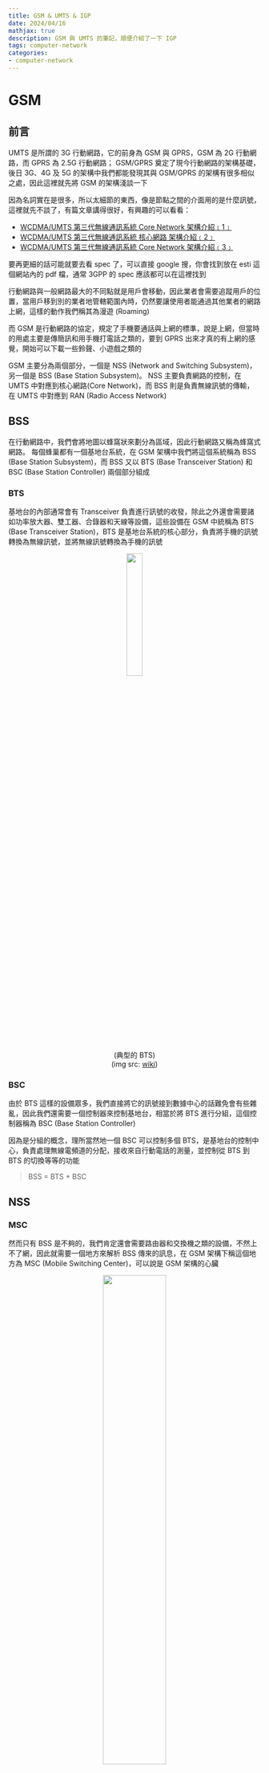 ```yaml
---
title: GSM & UMTS & IGP
date: 2024/04/16
mathjax: true
description: GSM 與 UMTS 的筆記，順便介紹了一下 IGP
tags: computer-network
categories:
- computer-network
---
```


# GSM

## 前言

UMTS 是所謂的 3G 行動網路，它的前身為 GSM 與 GPRS，GSM 為 2G 行動網路，而 GPRS 為 2.5G 行動網路； GSM/GPRS 奠定了現今行動網路的架構基礎，後日 3G、4G 及 5G 的架構中我們都能發現其與 GSM/GPRS 的架構有很多相似之處，因此這裡就先將 GSM 的架構淺談一下

因為名詞實在是很多，所以太細節的東西，像是節點之間的介面用的是什麼訊號，這裡就先不談了，有篇文章講得很好，有興趣的可以看看：

- [WCDMA/UMTS 第三代無線通訊系統 Core Network 架構介紹﹝1﹞](https://loda.hala01.com/2017/05/wcdmaumts-core-network-1.html)
- [WCDMA/UMTS 第三代無線通訊系統 核心網路 架構介紹﹝2﹞](https://loda.hala01.com/2017/05/wcdmaumts-2.html)
- [WCDMA/UMTS 第三代無線通訊系統 Core Network 架構介紹﹝3﹞](https://loda.hala01.com/2017/05/wcdmaumts-core-network-3.html)

要再更細的話可能就要去看 spec 了，可以直接 google 搜，你會找到放在 esti 這個網站內的 pdf 檔，通常 3GPP 的 spec 應該都可以在這裡找到

行動網路與一般網路最大的不同點就是用戶會移動，因此業者會需要追蹤用戶的位置，當用戶移到別的業者地管轄範圍內時，仍然要讓使用者能通過其他業者的網路上網，這樣的動作我們稱其為漫遊 (Roaming)

而 GSM 是行動網路的協定，規定了手機要通話與上網的標準，說是上網，但當時的用處主要是傳簡訊和用手機打電話之類的，要到 GPRS 出來才真的有上網的感覺，開始可以下載一些鈴聲、小遊戲之類的

GSM 主要分為兩個部分，一個是 NSS (Network and Switching Subsystem)，另一個是 BSS (Base Station Subsystem)。 NSS 主要負責網路的控制，在 UMTS 中對應到核心網路(Core Network)，而 BSS 則是負責無線訊號的傳輸，在 UMTS 中對應到 RAN (Radio Access Network)

## BSS

在行動網路中，我們會將地圖以蜂窩狀來劃分為區域，因此行動網路又稱為蜂窩式網路。 每個蜂巢都有一個基地台系統，在 GSM 架構中我們將這個系統稱為 BSS (Base Station Subsystem)，而 BSS 又以 BTS (Base Transceiver Station) 和 BSC (Base Station Controller) 兩個部分組成

### BTS

基地台的內部通常會有 Transceiver 負責進行訊號的收發，除此之外還會需要諸如功率放大器、雙工器、合錄器和天線等設備，這些設備在 GSM 中統稱為 BTS (Base Transceiver Station)，BTS 是基地台系統的核心部分，負責將手機的訊號轉換為無線訊號，並將無線訊號轉換為手機的訊號

<center>

<img src = "https://github.com/Mes0903/MesBlog/blob/main/source/_posts/computer_network/GSM_UMTS_IGP/BTS.png?raw=true" width = "25%">

(典型的 BTS)  
(img src: [wiki](https://zh.wikipedia.org/zh-tw/%E5%9F%BA%E5%9C%B0%E6%94%B6%E5%8F%91%E6%9C%BA%E7%AB%99))

</center>

### BSC

由於 BTS 這樣的設備眾多，我們直接將它的訊號接到數據中心的話難免會有些雜亂，因此我們還需要一個控制器來控制基地台，相當於將 BTS 進行分組，這個控制器稱為 BSC (Base Station Controller)

因為是分組的概念，理所當然地一個 BSC 可以控制多個 BTS，是基地台的控制中心，負責處理無線電頻道的分配，接收來自行動電話的測量，並控制從 BTS 到 BTS 的切換等等的功能

> BSS = BTS + BSC

## NSS

### MSC

然而只有 BSS 是不夠的，我們肯定還會需要路由器和交換機之類的設備，不然上不了網，因此就需要一個地方來解析 BSS 傳來的訊息，在 GSM 架構下稱這個地方為 MSC (Mobile Switching Center)，可以說是 GSM 架構的心臟

<center>

<img src = "https://github.com/Mes0903/MesBlog/blob/main/source/_posts/computer_network/GSM_UMTS_IGP/MSC-server.png?raw=true" width = "50%">

(Lucent 於 2001~2006 部屬在 Ljubljana 的 MSC 服務器)  
(img src: [wiki](https://en.wikipedia.org/wiki/Mobile_switching_centre_server#/media/File:Lucent_5ESS_GSM_Mobile_Switching_Centre.jpg))

</center>

在 GSM 架構中，MSC 負責非常多的事項，像是無線頻寬資源的管理(稱為 RRM，Radio Resource Management)，處理語音資料格式的轉換，用戶呼叫的控制，用互更換蜂巢時的控制，用戶的身份認證，用戶的資料管理等等，全都是由 MSC 處理的

<center>

<img src = "https://github.com/Mes0903/MesBlog/blob/main/source/_posts/computer_network/GSM_UMTS_IGP/MSC-black.png?raw=true" width = "65%">

(MSC 與 BSS 關係示意圖)

</center>

而負責擔任 Gateway 的 MSC 被稱為 GMSC，負責處理來自其他 MSC 的資料，並且將資料轉發到其他的 MSC 或是大眾網路(PSTN) 中

### HLR & VLR

由於 MSC 還需要處理手機的用戶的資料，如用戶的方案、申請的位置等等，因此會需要有一個資料庫來存放這些資料，這個資料庫在階級上還有分大的和小的，分別為 HLR (Home Location Register) 與 VLR (Visitor Location Register)，都是拿來存放本地用戶的資料的

HLR 是中心資料庫，假設我們的 sim 卡是在台灣辦的，那我們辦卡時候用的所有資料，像是姓名、地址、電話號碼等等，就都會被存放在台灣的 HLR 中

而每個 MSC 中都還會有一個 VLR，VLR 用來存放當前 MSC 管轄範圍內的用戶資料，並且會實時更新資料到用戶對應的 HLR，假設我平常都在台北，那台北的 VLR 就會有我的訊息，台灣的 HLR 也會有，這時候我要用網路，台北的 MSC 就會去它自己的 VLR 內查詢我的資料

當我今天去了日本，我的手機網路就會跟著連到日本的 MSC，此時它一看見我的 IMSI 碼，就會發現我是台灣來的，因此就會到台灣的 HLR 中查詢我的資料，並且向台灣的 HLR 登記我現在在日本，好讓別人可以找到我； 當然，也要把我的資料複製到日本的 VLR 中，這樣我就可以在日本使用網路了

<center>

<img src = "https://github.com/Mes0903/MesBlog/blob/main/source/_posts/computer_network/GSM_UMTS_IGP/HLR-black.png?raw=true" width = "55%">

(HLR 與 VLR 示意圖)

</center>

另外會有 EIR 與 AUC 來輔助做用戶身份認證，因為與整體架構比較沒關所以就不特別提了，在這裡我沒有畫出來，但在下面的 GPRS 架構圖中我有畫出來

## PSTN

雖然這樣上網是解決了，但是手機還需要能夠打電話，因此在 GSM 中，我們會將 MSR 與 PSTN (Public Switched Telephone Network) 連接起來，PSTN 是電話專用的電路交換網路，這樣就可以讓手機打電話了

## GSM 架構圖

所以整個 GSM 的網路看起來會長這樣：

<center>

<img src = "https://github.com/Mes0903/MesBlog/blob/main/source/_posts/computer_network/GSM_UMTS_IGP/GSM-net-black.png?raw=true">

</center>

### 同業者網內互打

如果今天是 User B 要打電話給 User E，由於他們處於同一個 PLMN 內，也就是同一個業者的管轄範圍內，所以就不用經過 GMSC，直接由 MSC 轉接就可以了：

<center>

<img src = "https://github.com/Mes0903/MesBlog/blob/main/source/_posts/computer_network/GSM_UMTS_IGP/same-plmn-black.png?raw=true">

</center>

### 不同業者間的通話

如果今天是 User A 要打電話給 User E，由於他們處於不同的 PLMN 內，也就是不同業者的管轄範圍內，所以就需要經過 GMSC，由 GMSC 轉接到 User E 所在的 MSC：

<center>

<img src = "https://github.com/Mes0903/MesBlog/blob/main/source/_posts/computer_network/GSM_UMTS_IGP/cross-plmn-black.png?raw=true">

</center>

### 手機打給家用電話

如果今天是 User A 要打電話給家用電話(User F)，由於家用電話是接在 PSTN 上的，所以就需要經過 GMSC，由 GMSC 轉接到 PSTN：

<center>

<img src = "https://github.com/Mes0903/MesBlog/blob/main/source/_posts/computer_network/GSM_UMTS_IGP/to-pstn-black.png?raw=true">

</center>

# GPRS

GPRS 是 GSM 的延伸，是 2.5G 行動網路，其在 GSM 的基礎上延伸出了一個可以處理封包的架構，主要是在核心網路的部分新增了 SGSN (Serving GPRS Support Node) 和 GGSN (Gateway GPRS Support Node) 這兩個節點，好讓網路封包可以透過 GPRS 上網

因此原先的 MSC 就專注在處理語音通話與簡訊方面，而 SGSN 和 GGSN 就專注在處理網路上的封包，架構圖如下：

<center>

<img src = "https://github.com/Mes0903/MesBlog/blob/main/source/_posts/computer_network/GSM_UMTS_IGP/GPRS-black.png?raw=true">

</center>

# UMTS

## 前言

在 UMTS 中，BTS 被改稱為了 Node B，BSC 被改稱為 RNC (Radio Network Controller)

<center>

<img src = "https://github.com/Mes0903/MesBlog/blob/main/source/_posts/computer_network/GSM_UMTS_IGP/UMTS-net-black.png?raw=true">

</center>

# IGP

後面主要是在介紹 IGP (Interior Gateway Protocol) 會先介紹一些背景知識，再來講解兩者的差異與相關的協定

每個協定的說明會給一個例子，但要注意例子中的封包內容我有做過簡化，只是幫助理解用的，實際的封包內容還要去查協定的規範

# Background

## Autonomous System (AS)

自治系統（Autonomous System，AS）是互聯網中的一個獨立的路由區域，通常由一個或多個路由器和連接到這些路由器的網絡組成。AS 通常由一個組織管理，例如一家企業、一個網絡服務提供商或一個大學。 在公共互聯網上，每個 AS 都有一個唯一的識別號稱為 AS 號（ASN），用於區分不同的AS

AS 被劃分為兩種類型：內部自治系統（Internal AS）和外部自治系統（External AS），分別用於內部路由和外部路由

## IGP & EGP

- IGP (Interior Gateway Protocol)  
  IGP 是內部網絡路由協定，用於在單一自治系統（AS）內部交換路由信息。IGP 通常用於在單一組織內部的路由選擇，例如在企業內部網絡中。IGP 通常有較短的路由更新時間和較小的路由表，因為它們只需要處理單一 AS 內部的路由

- EGP (Exterior Gateway Protocol) 
  EGP 是用於不同自治系統之間交換路由信息的協定。EGP 通常用於在不同組織之間的路由選擇，例如在不同網絡服務提供商之間。EGP 通常有較長的路由更新時間和較大的路由表，因為它們需要處理不同 AS 之間的路由

## Distance Vector(DV) & Link State(LS)

路由協定可以分為兩大類：Distance Vector 和 Link State：

- 距離向量（DV）算法  
  路由器僅與直接相鄰的路由器交換信息，並使用如 Bellman-Ford 算法來計算到達每個目的地的最短路徑。DV 算法的特點是簡單和容易實現，但它容易受到路由迴路和「計數到無窮大」的問題影響

- 鏈路狀態（LS）算法  
  每台路由器學習整個網絡的拓撲結構，並獨立計算到達網絡中每個節點的最短路徑，通常使用 Dijkstra 算法。LS 算法能提供更快的收斂和更好的路由迴路預防，但它需要更多的 CPU 和記憶體資源

## Classful & Classless

在網絡早期，為了簡化 IP 地址的分配和路由選擇，引入了類別化網絡（Classful Networking）概念。 這種方法將 IP 地址空間劃分為五類（A、B、C、D 和 E），每類有固定的網絡和主機數量。A 類地址支持大量主機（16,777,214 個），而 C 類地址則適用於少量主機（254 個）

但隨著時間推移，Classful Networking 的限制逐漸變得明顯，尤其是在地址浪費和靈活性不足方面。 例如，一個只需要 300 個IP地址的組織可能不得不分配一個 B 類地址，從而浪費了大量未使用的地址

為了解決這些問題，1993 年引入了 Classless Inter-Domain Routing（CIDR）概念。CIDR 使用可變長度的子網掩碼（Variable Length Subnet Masking，VLSM）來劃分IP地址空間，這允許更加靈活和高效的IP地址分配，使得 IP 地址的分配更加靈活

CIDR 通過表示法「IP 地址/前綴長度」來指示網絡部分和主機部分的分界，如 192.168.0.0/24 表示前 24 位是網絡地址，後 8 位是主機地址。這種方式使得可以更細粒度地分配IP地址，滿足不同組織的具體需求，例如一個組織可以只分配一個 /24 的地址空間，而不需要分配整個 C 類地址

而在路由協定中，Classful 和 Classless 的區別在於是否傳遞子網掩碼信息。Classful Routing 只傳遞 IP 地址，而 Classless Routing 則傳遞 IP 地址和子網掩碼

一般來說，Classless Routing 更加靈活和高效，因為它可以更好地支持 VLSM 和 CIDR，並減少地址浪費，因此現在通常都會傾向使用 Classless 的協定

## Hop Count & Metric

在路由協定中，路由器選擇路由的標準通常是基於「距離」或「度量」。距離是一個抽象的概念，通常用來表示到達目的地的成本，例如跳數、延遲、頻寬等。度量則是具體的數值，用來表示路由的成本

在距離向量算法中，常用的度量是「跳數」（Hop Count），即到達目的地所需的路由器數量。在 Link State 算法中，常用的度量是「成本」（Cost），通常是基於頻寬、延遲等因素來計算

在後面的文章中，我們會看到不同的路由協定使用不同的度量標準，例如 RIP 使用跳數作為度量，OSPF 使用頻寬和延遲作為度量

# IGP

## RIP (Routing Information Protocol)

最早的 RIP 版本（即 RIPv1）是在 1988 年通過 RFC 1058 標準化的，但它的概念和實現可以追溯到更早的時候，大約是在互聯網創始時期的 1980 年代初期。 RIP 的設計是為了小型網絡，並且它很快就因為簡單和易於實現而變得流行

### RIPv1

- 歷史簡介  
  RIPv1，全稱為路由信息協議第一版，於 1988 年定義於 [RFC 1058](https://datatracker.ietf.org/doc/html/rfc2453)。作為一種內部網關協議（IGP），它主要用於小型到中型網絡中。RIPv1 的設計目的是為了簡單和自動的路由選擇

- 演算法  
  RIPv1 使用距離向量算法，其中每條路由的「距離」由到達目的地所需的跳數（hop count）來量化，最多 15 跳，超過 15 跳的路由被認為是不可達的。RIPv1 定期（每30秒）通過其接口向直接相鄰的路由器發送整個路由表，使用 UDP 協議

  假設有以下拓樸：

  <center>

  <img src = "RIP-net-black.png">

  </center>

  路徑 1 的總跳數為 3，而路徑 2 的總跳數為 2，因此路由器將選擇路徑 2 作為到達目的地的最佳路由
  
- 分類  
  - DV
  - Classful

- 優缺點  
  - 優點：簡單易於實施，適用於小型網絡
  - 缺點：路由信息僅基於跳數，不考慮網絡頻寬或延遲；最大只支持 15 跳，限制了網絡大小；不支持 CIDR，導致 IP 地址利用不充分

- 使用場景  
  RIPv1 適合於小型、設計簡單的網絡，其中網絡設備較少，網絡拓撲變化不大

- 例子  
  假設有三個路由器 R1、R2、R3，它們在一個使用 RIPv1 的網絡中：

  - R1 連接到 10.0.0.0/24 網段
  - R2 連接到 10.0.1.0/24 網段
  - R3 連接到 10.0.2.0/24 網段

  其中 R1 和 R2 直接相連，R2 和 R3 直接相連
  
  在 RIPv1 中，R1 會定期（通常每 30 秒）向其鄰居（此例中為 R2）發送整個路由表。R1 的更新封包可能包括以下資訊：

  - 目的網絡：10.0.0.0/24，跳數：0（直接連接）
  - 目的網絡：10.0.1.0/24，跳數：1（通過R2）
  - 目的網絡：10.0.2.0/24，跳數：2（通過R2和R3）

  RIPv1 的封包不包含子網掩碼資訊，因此它不支持無類別域間路由（CIDR）
  
  但 RIP 有路由迴路與計數到達無窮大的問題，假設有四個路由器 R1、R2、R3 和 R4，構成一個網絡拓撲如下：

  - R1 連接到網段 A
  - R2 連接到網段 B
  - R3 連接到網段 C
  - R4 連接到網段 D

  R1 與 R2 直接相連，R2 與 R3 直接相連，R3 與 R4 直接相連

  在正常運作時，假設 R1 要發送數據到網段 D，最短路徑將是 R1 -> R2 -> R3 -> R4

  - 路由迴路  
    現在假設 R2 與 R3 之間的鏈路失效，但 R2 和 R3 尚未意識到這個變化。這時，R1 嘗試通過 R2 到達網段 D，而 R2 可能因為還沒有更新其路由表，而試圖通過 R3 來達到網段 D。同時，R3 可能嘗試通過 R2 來達到網段 D（因為它也還沒有意識到鏈路的失效）。此時封包就會在 R2 和 R3 之間形成迴路，無法到達目的地

  - 計數到無窮大  
    當 R2 和 R3 最終意識到到達網段 D 的路徑不再可用時，它們開始通過增加跳數的方式來表示網段 D 的不可達性。在 RIPv1中，16 跳被認為是無窮大，表示網絡不可達。問題是，在所有路由器達成一致之前，這個信息需要時間在網絡中傳播，期間數據包可能仍在網絡中無效傳遞

### RIPv2

- 歷史簡介  
  RIPv2（路由信息協議第二版）於 1998 年定義於 [RFC 2453](https://datatracker.ietf.org/doc/html/rfc1058)，是 RIPv1 的改進版本。 它在 RIPv1 的基礎上增加了對 CIDR（無類別域間路由）的支持、路由認證功能和多播更新，解決了 RIPv1 中的一些問題，如缺乏路由認證和無法有效利用IP地址空間

- 演算法  
  RIPv2 仍然使用距離向量算法，以跳數作為路徑度量，最大跳數限制為 15。不同於 RIPv1 的是，RIPv2 在其路由更新消息中包括了子網掩碼，從而支持無類別路由。此外，RIPv2 使用多播地址 224.0.0.9 來發送更新，而不是像 RIPv1 那樣向整個網絡廣播，這減少了不必要的網絡流量

- 分類  
  - DV
  - Classless

- 優缺點  
  - 優點：相比 RIPv1，RIPv2 支持更靈活的IP地址使用和更安全的路由更新
  - 缺點：仍然使用跳數作為唯一的度量標準，不考慮網絡的其他性能指標如頻寬或延遲；路由更新頻繁，可能導致網絡資源的浪費

- 使用場景  
  RIPv2 適用於小型至中型的網絡，特別是在需要支持更靈活的子網配置和簡單路由策略的環境中

- 例子：  
  RIPv2 在 RIPv1 的基礎上增加了子網掩碼的支持。在同樣的網絡拓撲下，RIPv2 的更新封包將包括子網掩碼和可能的下一跳地址。R1 發送給 R2 的更新可能包含如下信息：

  - 網絡 A，子網掩碼 255.255.255.0，跳數 0
  - 網絡 B，子網掩碼 255.255.255.0，跳數 0
  - 網絡 C，子網掩碼 255.255.255.0，跳數 2
  - 網絡 D，子網掩碼 255.255.255.0，跳數 3
  
  RIPv2的更新是通過多播地址 224.0.0.9 發送的，這減少了不必要的網絡流量

## IGRP (Interior Gateway Routing Protocol)

- 歷史簡介  
  內部網關路由協議（IGRP）是由思科系統在 1980 年代開發的一種距離向量路由協議。它被設計來克服 RIPv1 協議在大型網絡中的不足，如路由迴路和網絡流量問題

- 演算法的詳細內容  
  IGRP 使用一種復合度量來計算路由，這個度量考慮了多個因素，包括頻寬、延遲、負載和可靠性。這使得 IGRP 能夠選擇更優的路由，並適應不同網絡條件。IGRP 也採用了一些技術來避免路由迴路問題，例如路由毒化和定時更新

  步驟如下
  
  1. 計算度量值：  
      路徑成本的度量值計算公式如下：

      $$\text{Metric} = 256\times \left( K_1 \times \text{Bandwidth} + \left(\frac{K_2 \times \text{Bandwidth}}{256 - \text{Load}}\right) + K_3 \times \frac{\text{Total Delay}}{10} \right) \times \left( \frac{K_5}{\text{Reliability} + K_4} \right)$$

      其中

      - Bandwidth 通常以 kbps 來表示，計算方式是取所有鏈路中最低頻寬值的倒數，並乘以 $10^7$：$頻寬 = \frac{10^7}{\text{最低頻寬}}$
      - Delay 是路徑上所有鏈路延遲的總和，通常以微秒（μs）為單位，並且以 10（μs）來衡量，所以公式內才要除以十
      - Load 是路徑上的當前負載，範圍從 0 到 255
      - Reliability 是路徑的可靠性，也是從 0 到 255 的範圍，其中 255 表示 100% 可靠
      - $K_1$ 到 $K_5$ 是權重因子，它們允許網絡管理員根據不同的網絡策略調整各參數的重要性

      而 $K_1, K_2, K_3, K_4, K_5$ 是工程師可調的，Cisco 的預設為 $K_1 = 1、K_2 = 0、K_3 = 1、K_4 = 0、K_5 = 0$，表示默認的度量值只考慮了頻寬和延遲

    2. 路由更新：  
      IGRP 使用定期更新的方式，通常每 90 秒發送一次完整的路由表到所有鄰居。這與 RIP 類似，但 IGRP 包含更多的度量信息

    3. 不平衡計時器：  
      IGRP 使用一系列計時器來管理路由資訊的有效性和一致性，包括無效計時器、保持計時器、刷新計時器和清除計時器
  
- 分類  
  - DV
  - Classful

- 優缺點  
  - 優點：比 RIP 更適合於大型網絡，可以考慮到多個路徑度量，從而提供更有效的路由選擇
  - 缺點：作為一種 Classful 協議，它的使用受限於思科設備。配置和管理相對較複雜

- 使用場景  
  - IGRP 適合於中型至大型網絡，特別是在這些網絡中主要使用思科設備的情況下

- 例子：  
  假設有三個路由器 R1、R2 和 R3 連接成線形拓撲：

  - R1 連接到網段 A
  - R2 連接到網段 B
  - R3 連接到網段 C
  - R1 和 R2 之間的延遲是 200 毫秒，頻寬為 1 Mbps
  - R2 和 R3 之間的延遲是 100 毫秒，頻寬為 1.5 Mbps
  
  當 R1 計算到網段 C 的路徑時：

  1. R1 收到 R2 關於網段 C 的更新
  2. R1 會綜合考慮到網段 C 的路徑的頻寬和延遲計算度量值：  
      - 最小頻寬： `min(R1-R2 頻寬, R2-R3 頻寬) = 1 Mbps = 1000 kbps`
      - 總延遲： `R1 - R2 延遲 (200 ms)` + `R2 - R3 延遲 (100 ms) = 300 ms = 300000 μs`

      假設 $K_1 = 1, K_3 = 1$，其他 $K$ 值為 $0$，則頻寬部分：

        $$Bandwith = \frac{10^7}{1000} = 10000$$

      延遲部分：

        $$Delay = 300000 / 10 = 30000$$

      因此，度量值為：

      $$Metric = (1 \times 10000 + 0 + 1 \times 30000) \times (\frac{0}{0 + 0}) = 40000$$

      其中如果除以零則將整體值設為零
  3. 假設負載和可靠性暫時不變，R1 根據這些度量計算路徑成本

  根據以上計算，R1 會更新其路由表以包括到達網段C的最優路徑。如果路徑條件變化（例如延遲增加或頻寬降低），R1 會在接收到來自 R2 的下一次路由更新時重新計算路徑成本

  當 R1 向 R2 通告其路由資訊時，它會發送一個 IGRP 更新封包。這個更新封包的格式大致如下：

  - 版本號：IGRP 的版本，例如 1
  - 自治系統號：假設為 100
  - 網絡資訊：關於網絡 10.0.0.0 的資訊，子網掩碼為 255.255.255.0，度量值基於頻寬和延遲，例如度量值為 12000
  - 更新間隔：IGRP使用的更新間隔，通常為 90 秒

  當 R2 收到來自 R1 的這個更新時，它會根據 IGRP 的複合度量標準（包括頻寬和延遲）來計算到達 10.0.0.0/24 網段的最佳路徑。 隨後，R2 會更新自己的路由表，以反映通過 R1 到達 10.0.0.0/24 網段的最佳路徑

## EIGRP (Enhanced Interior Gateway Routing Protocol)

- 歷史簡介  
  增強內部網關路由協議（Enhanced Interior Gateway Routing Protocol，EIGRP）於 1992 年由思科系統開發，作為 IGRP 的後續版本，結合了距離向量協議和鏈路狀態協議的特點，擁有快速收斂、低網絡開銷和路由迴路防護等優點

- 演算法  
  EIGRP 使用稱為 DUAL（Diffusing Update Algorithm）的算法來計算路由。 DUAL 算法確保了路由計算的一致性和迴路自由。度量值一樣考慮了路徑的頻寬和延遲，並可以根據負載和可靠性來選擇路徑

  在 EIGRP 中，有五種不同的封包：

  - Hello 封包：用於發現鄰居路由器
    - 用來找鄰居，確認鄰居還活著
      - 通常設為 5 秒發送一次
    - 多播，位址為 `224.0.0.10`
    - 定期傳送
    - 等待的時間稱為 Hold Time，通常為發送間隔的三倍，如果時間內沒有收到鄰居的 Hello 封包，則認為鄰居已經掛掉了
      - 通常設為 15 秒
  - Update 封包：用於傳遞路由信息
  - Query 封包：用於查詢路由信息
  - Reply 封包：用於回復路由查詢
  - Acknowledgment 封包：用於確認接收到的封包


  而在 DUAL 的演算法中，有五個主要的知識點：
  
  - **可行距離（Feasible Distance, FD）**：到達目的地的最佳路徑的成本度量
  - **宣告距離（Advertised Distance, AD）**：鄰居報告到達目的地的成本度量，也稱為 RD（Reported Distance）
  - **可行性條件（Feasibility Condition, FC）**：一個路徑的 AD 必須小於當前的 FD 才能被認為是無迴路的
  - **後繼者（Successor）**：到達特定目的地的最佳路徑
  - **可行後繼者（Feasible Successor, FS）**：滿足可行性條件的備份路徑，作為備用路徑使用

  接下來看 DUAL 演算法的步驟：

  1. 收集路由資訊：  
    每隔一段時間會發送 Hello 封包給鄰居，並透過接收到的 Update 封包學習到達各個目的地的路由
  2. 計算 FD 與 AD：  
      路由器接收到來自鄰居的 Update 封包時，它會記錄每個路由的距離（FD/AD）。報告距離是指那條路由到達目的地的度量值，度量值的計算方法與 IGRP 一樣為

      $$
      \text{Metric} = 256\times \left( K_1 \times \text{Bandwidth} + \frac{K_2 \times \text{Bandwidth}}{256 - \text{Load}} + K_3 \times \frac{\text{Delay}}{10} \right) \times \left( \frac{K_5}{\text{Reliability} + K_4} \right)
      $$

      因為上面提過了，所以這邊就不再贅述
  3. 檢驗可行性條件（FC）：  
    對於每條學習到的路由，路由器會檢查是否滿足可行性條件（FC），只要 AD < FD 便滿足，可以設為 FS
  4. 設定 Successor 與 FS：  
      - 後繼路由（Successor）：這是到達特定目的地的最佳路徑，具有最低的成本度量
      - 可行後繼路由（Feasible Successor）：滿足 FC 的替代路徑，在 Successor 失效時可立即使用
  5. 處理拓撲變化：  
    當一個路由器檢測到鄰居宣告的某條路由變得不可用或度量變差時，它會檢查是否有可行後繼者可以立即使用。如果沒有，則重新計算到該目的地的路徑

  假設有以下拓撲：

  <center>

  <img src = "https://github.com/Mes0903/MesBlog/blob/main/source/_posts/computer_network/GSM_UMTS_IGP/EIGRP-black.png?raw=true">

  </center>

  如果以 R1 為起點， R8 為終點，則各路徑的各數值計算如下：
  
  - 路徑 1：
    - FD： `60 + 40 + 5 = 105`
    - AD： `40 + 5 = 45`
  - 路徑 2：
    - FD： `120 + 15 + 5 = 140`
    - AD： `15 + 5 = 20`
  - 路徑 3：
    - FD： `80 + 100 + 13 = 193`
    - AD： `100 + 13 = 113`

  裡面最短的路徑為路徑 1，因此將 FD 設為 105，並將路徑 1 設為 Successor

  而 FC 的判斷則是看 AD 是否小於 FD，如果小於則設為 FS，這邊路徑 2 的 AD 為 20，小於 105，因此 FC 成立，將路徑 2 設為 FS；而路徑 3 的 AD 為 113，大於 105，因此 FC 不成立，不設為 FS

- 分類  
  - Hybrid（DV + LS）
  - Classless

- 優缺點  
  - 優點：EIGRP能夠快速收斂，支持多種網絡協議（包括IP、IPX和AppleTalk），並允許跨協議路由。它還支持負載平衡和多路徑
  - 缺點：作為一種專有協議，EIGRP 最初只在思科設備上可用。雖然思科已經發布了 EIGRP 的核心部分作為開放標準，但它的普及度仍受到限制

- 使用場景  
  - EIGRP 適用於從小型到大型的各種網絡環境，尤其是當網絡中存在多種思科設備時，EIGRP 可以提供高效且穩定的路由解決方案

- 例子：  
  這邊給了三個例子

  - 例 1：一般狀況  
    假設有三個路由器 R1, R2, 和 R3 在同一 AS 內，R1 和 R2 互聯，R2 和 R3 也互聯
    
    - 初始狀態  
      - R1 和 R2 透過 Hello 封包定期維持鄰居關係。
      - R1 有一條到達網絡 192.168.3.0/24 的路徑，通過 R2，其 FD 為 10。
    - 更新過程
      - R2 發現了一條到達 192.168.3.0/24 的更短路徑，通過 R3，其成本為 3。
      - R2 將此更新通過 Update 封包發送給 R1。
      - R1 收到更新後，計算新路徑的 FD（R2 的 AD + R1 到 R2 的成本）。假設 R1 到 R2 的成本為 2，則新 FD = 3 + 2 = 5。
      - 由於新的 FD 小於原來的 FD（10），R1 更新其路由表，將這條新路徑設為後繼路由。

  - 例 2：使用到 FS 的情形  
    假設 R1 到達網絡 192.168.3.0/24 有兩條路徑，一條通過 R2，另一條通過 R3。

    - 初始狀態
      - R2 的路徑 FD 為 10，成為後繼路由。
      - R3 的路徑 FD 為 15，但其 AD 為 8，小於 R2 的 FD，因此成為可行後繼路由。
    - R2 鏈路失效
      - R1 透過 Hello 封包發現 R2 不再響應，判斷 R2 鏈路失效。
      - R1 立即將 R3 的路徑切換成新的後繼路由，這是由於 R3 的路徑已經是一個可行後繼者。

  - 例 3：目的地不可達  
    假設 R1 透過 R2 到達網絡 192.168.4.0/24，沒有其他可行路徑。

    - 初始狀態
      - R2 是唯一提供到達 192.168.4.0/24 的路由。
    - R2 和 192.168.4.0/24 的連接中斷
      - R2 發送一個 Update 封包給 R1，標記 192.168.4.0/24 為不可達。
      - R1 接收到 Update 封包後，將 192.168.4.0/24 從其路由表中移除。
      - 如果 R1 需要確認網絡狀態或尋找可能的新路徑，它可能會發送 Query 封包給其他鄰居，尋求到達 192.168.4.0/24 的其他路由。
      - 若收到表示無可用路徑的 Reply 封包，則最終確定該目的地不可達。

  更新封包的內容格式大致如下：

  - 封包類型：更新（Update）
  - 自治系統號：100（假設 R1 屬於 AS 100）
  - 路由器ID：R1 的 ID，比如 1.1.1.1
  - 網絡：10.0.0.0
  - 子網掩碼：255.255.255.0
  - 下一跳地址：0.0.0.0（表示直接連接）
  - 度量：
  - 頻寬：100 Mbps（假設接口頻寬為 100 Mbps）
  - 延遲：10 微秒（假設延遲）
  - 可靠性：255（最高可靠性）
  - 負載：1（最低負載）
  - MTU：1500 字節

## OSPF (Open Shortest Path First)

- 歷史簡介  
  開放最短路徑優先（Open Shortest Path First，OSPF）是一種鏈路狀態路由協議，於 1989 年推出。OSPF 被設計來替代 RIP協議，適用於更大型和更複雜的網絡環境

- 演算法的詳細內容  
  OSPF 使用 Dijkstra 算法來建立和計算最短路徑樹。每台路由器都構建一個包含網絡所有鏈路狀態的數據庫，然後使用這個數據庫來計算到達各個目的地的最佳路徑。OSPF 能夠支持 CIDR 和 VLSM，提供了對不同大小子網的靈活支持

- 分類  
  - LS
  - Classless

- 優缺點  
  - 優點：OSPF 提供快速的收斂速度，支持複雜的拓撲結構，並且能夠有效地應對網絡變化。它支持分區（Area）概念，有助於網絡的規劃和管理
  - 缺點：配置和管理相對較為複雜，對網絡設備的資源（如記憶體和處理能力）要求較高

- 使用場景  
  OSPF適合於中到大型網絡，特別是需要高度可控和靈活性的環境，如教育機構、大型企業和政府機構的網絡

- 例子：  
  在 OSPF 中，路由器通過發送鏈路狀態廣告（LSA）來交換信息。如果 R1 要宣告它到 10.0.0.0/24 的連接，它的 LSA 可能包含以下信息：

  - LSA 類型：Router LSA（路由器 LSA）
  - 路由器 ID：R1 的 ID，比如 1.1.1.1
  - 網絡：10.0.0.0/24
  - 子網掩碼：255.255.255.0
  - 度量：10（假設到達該網絡的成本為 10）
  - 鏈路類型：點到點鏈路
  - 鏈路 ID：與 10.0.0.0/24 網絡相連的 R1 的接口地址

  當其他路由器收到這個 LSA 時，它們將更新自己的鏈路狀態數據庫（LSDB）並使用 Dijkstra 算法計算到達所有已知網絡的最短路徑

## IS-IS (Intermediate System to Intermediate System)

- 歷史簡介  
  中間系統到中間系統（Intermediate System to Intermediate System，IS-IS）協議最初是為 OSI（開放系統互聯）參考模型而開發，後來被擴展以支持 IP 網絡。IS-IS 於 1980 年代後期被引入

- 演算法的詳細內容  
  IS-IS 是一種鏈路狀態協議，與 OSPF 相似。它使用 Dijkstra 算法來計算最短路徑。IS-IS 的獨特之處在於它分為兩個層次：級別 1 用於同一區域內的路由計算，而級別 2 用於不同區域之間的路由計算

- 分類
  - LS
  - Classless

優缺點
  - 優點：IS-IS 能夠高效地處理大型和複雜的網絡拓撲，並且對於網絡變化具有良好的適應性。它適合於大型企業和互聯網服務提供商
  - 缺點：與 OSPF 相比，IS-IS 的普及率較低，部分原因是它相對較難配置和理解

- 使用場景
  - IS-IS 適合於大型的網絡環境，尤其是在需要有效管理大量路由信息和支持高速數據傳輸的場合

- 例子：  

  假設我們有三個路由器 R1、R2 和 R3，在 IS-IS 協議下運作。R1 和 R2 處於同一區域（Area 1），而 R3 位於另一區域（Area 2）。R1 和 R2 之間有直接連接，R2 和 R3 之間也有直接連接。R1 要宣告它到自己直連網段 10.0.0.0/24 的路由信息

  在 IS-IS 中，R1 會生成一個鏈路狀態 PDU（協議數據單元），稱為 LSP（鏈路狀態廣告），其中可能包含以下信息：

  - PDU 類型：LSP
  - 路由器 ID：R1 的ID，如 1.1.1.1
  - 區域地址：Area 1
  - LSP 序列號：用於確保更新信息的新鮮度
  - 有效期：通常是一個預設時間，例如 1800 秒，以確保信息的及時更新
  - 鏈路條目：
  - 網絡：10.0.0.0/24
  - 度量：10（假設從 R1 到 10.0.0.0/24 的成本為 10）
  - 鏈路類型：點到點鏈路
  - R2 收到來自 R1 的 LSP 後，會將其信息添加到自己的鏈路狀態數據庫中，並進行路由計算。在 IS-IS 中，路由計算基於 Dijkstra 算法，路由器會計算到達網絡所有已知部分的最短路徑

  如果 R2 同時與 R1（在Area 1）和 R3（在Area 2）有連接，R2 作為 Level-1-2 路由器，將在兩個區域間進行路由信息的傳遞。R2 會將從 R1 學到的關於 10.0.0.0/24 網絡的信息，以及自己的直連網絡信息，通過 Level-2 LSP 傳遞給 Area 2 中的 R3，從而實現區域間的路由